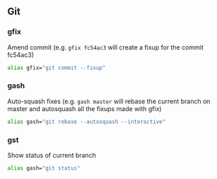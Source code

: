 ## Git

### gfix
Amend commit (e.g. `gfix fc54ac3` will create a fixup for the commit fc54ac3)
```bash
alias gfix="git commit --fixup"
```

### gash
Auto-squash fixes (e.g. `gash master` will rebase the current branch on master and autosquash all the fixups made with gfix)
```bash
alias gash="git rebase --autosquash --interactive"
```

### gst
Show status of current branch
```bash
alias gash="git status"
```

